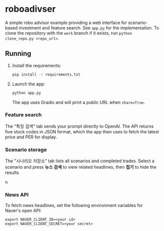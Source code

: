 # roboadivser

A simple robo advisor example providing a web interface for scenario-based investment and feature search. See `app.py` for the implementation. To clone the repository with the `work` branch if it exists, run `python clone_repo.py <repo_url>`.

## Running
1. Install the requirements:
   ```bash
   pip install -r requirements.txt
   ```
2. Launch the app:
   ```bash
   python app.py
   ```
   The app uses Gradio and will print a public URL when `share=True`.

### Feature search
The "특징 검색" tab sends your prompt directly to OpenAI. The API returns five stock codes in JSON format, which the app then uses to fetch the latest price and PER for display.

### Scenario storage
The "시나리오 저장소" tab lists all scenarios and completed trades. Select a scenario and press **뉴스 검색** to view related headlines, then **접기** to hide the results.

n
### News API
To fetch news headlines, set the following environment variables for Naver's open API:

```
export NAVER_CLIENT_ID=<your id>
export NAVER_CLIENT_SECRET=<your secret>
```
